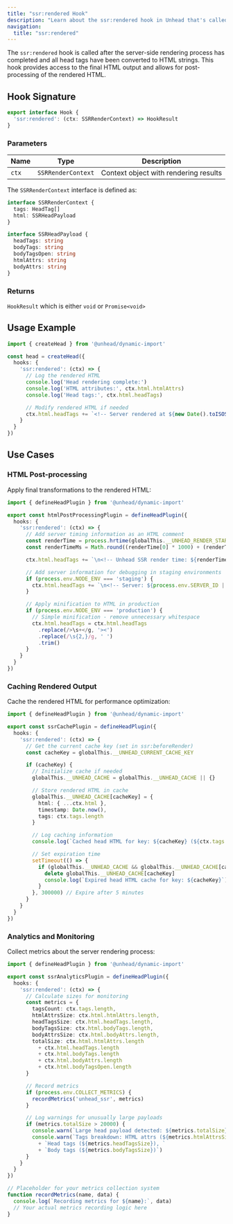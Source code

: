 ```yaml
---
title: "ssr:rendered Hook"
description: "Learn about the ssr:rendered hook in Unhead that's called after server-side rendering of head tags"
navigation:
  title: "ssr:rendered"
---
```


The `ssr:rendered` hook is called after the server-side rendering process has completed and all head tags have been converted to HTML strings. This hook provides access to the final HTML output and allows for post-processing of the rendered HTML.

## Hook Signature

```ts
export interface Hook {
  'ssr:rendered': (ctx: SSRRenderContext) => HookResult
}
```

### Parameters

| Name | Type | Description |
|------|------|-------------|
| `ctx` | `SSRRenderContext` | Context object with rendering results |

The `SSRRenderContext` interface is defined as:

```ts
interface SSRRenderContext {
  tags: HeadTag[]
  html: SSRHeadPayload
}

interface SSRHeadPayload {
  headTags: string
  bodyTags: string
  bodyTagsOpen: string
  htmlAttrs: string
  bodyAttrs: string
}
```

### Returns

`HookResult` which is either `void` or `Promise<void>`

## Usage Example

```ts
import { createHead } from '@unhead/dynamic-import'

const head = createHead({
  hooks: {
    'ssr:rendered': (ctx) => {
      // Log the rendered HTML
      console.log('Head rendering complete:')
      console.log('HTML attributes:', ctx.html.htmlAttrs)
      console.log('Head tags:', ctx.html.headTags)

      // Modify rendered HTML if needed
      ctx.html.headTags += `<!-- Server rendered at ${new Date().toISOString()} -->`
    }
  }
})
```

## Use Cases

### HTML Post-processing

Apply final transformations to the rendered HTML:

```ts
import { defineHeadPlugin } from '@unhead/dynamic-import'

export const htmlPostProcessingPlugin = defineHeadPlugin({
  hooks: {
    'ssr:rendered': (ctx) => {
      // Add server timing information as an HTML comment
      const renderTime = process.hrtime(globalThis.__UNHEAD_RENDER_START || [0, 0])
      const renderTimeMs = Math.round((renderTime[0] * 1000) + (renderTime[1] / 1000000))

      ctx.html.headTags += `\n<!-- Unhead SSR render time: ${renderTimeMs}ms -->`

      // Add server information for debugging in staging environments
      if (process.env.NODE_ENV === 'staging') {
        ctx.html.headTags += `\n<!-- Server: ${process.env.SERVER_ID || 'unknown'}, Node: ${process.version} -->`
      }

      // Apply minification to HTML in production
      if (process.env.NODE_ENV === 'production') {
        // Simple minification - remove unnecessary whitespace
        ctx.html.headTags = ctx.html.headTags
          .replace(/>\s+</g, '><')
          .replace(/\s{2,}/g, ' ')
          .trim()
      }
    }
  }
})
```

### Caching Rendered Output

Cache the rendered HTML for performance optimization:

```ts
import { defineHeadPlugin } from '@unhead/dynamic-import'

export const ssrCachePlugin = defineHeadPlugin({
  hooks: {
    'ssr:rendered': (ctx) => {
      // Get the current cache key (set in ssr:beforeRender)
      const cacheKey = globalThis.__UNHEAD_CURRENT_CACHE_KEY

      if (cacheKey) {
        // Initialize cache if needed
        globalThis.__UNHEAD_CACHE = globalThis.__UNHEAD_CACHE || {}

        // Store rendered HTML in cache
        globalThis.__UNHEAD_CACHE[cacheKey] = {
          html: { ...ctx.html },
          timestamp: Date.now(),
          tags: ctx.tags.length
        }

        // Log caching information
        console.log(`Cached head HTML for key: ${cacheKey} (${ctx.tags.length} tags)`)

        // Set expiration time
        setTimeout(() => {
          if (globalThis.__UNHEAD_CACHE && globalThis.__UNHEAD_CACHE[cacheKey]) {
            delete globalThis.__UNHEAD_CACHE[cacheKey]
            console.log(`Expired head HTML cache for key: ${cacheKey}`)
          }
        }, 300000) // Expire after 5 minutes
      }
    }
  }
})
```

### Analytics and Monitoring

Collect metrics about the server rendering process:

```ts
import { defineHeadPlugin } from '@unhead/dynamic-import'

export const ssrAnalyticsPlugin = defineHeadPlugin({
  hooks: {
    'ssr:rendered': (ctx) => {
      // Calculate sizes for monitoring
      const metrics = {
        tagsCount: ctx.tags.length,
        htmlAttrsSize: ctx.html.htmlAttrs.length,
        headTagsSize: ctx.html.headTags.length,
        bodyTagsSize: ctx.html.bodyTags.length,
        bodyAttrsSize: ctx.html.bodyAttrs.length,
        totalSize: ctx.html.htmlAttrs.length
          + ctx.html.headTags.length
          + ctx.html.bodyTags.length
          + ctx.html.bodyAttrs.length
          + ctx.html.bodyTagsOpen.length
      }

      // Record metrics
      if (process.env.COLLECT_METRICS) {
        recordMetrics('unhead_ssr', metrics)
      }

      // Log warnings for unusually large payloads
      if (metrics.totalSize > 20000) {
        console.warn(`Large head payload detected: ${metrics.totalSize} bytes`)
        console.warn(`Tags breakdown: HTML attrs (${metrics.htmlAttrsSize}), `
          + `Head tags (${metrics.headTagsSize}), `
          + `Body tags (${metrics.bodyTagsSize})`)
      }
    }
  }
})

// Placeholder for your metrics collection system
function recordMetrics(name, data) {
  console.log(`Recording metrics for ${name}:`, data)
  // Your actual metrics recording logic here
}
```
